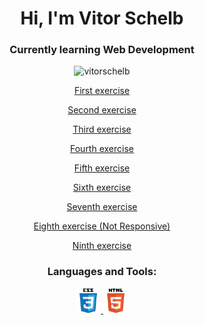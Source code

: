 <h1 align="center">Hi, I'm Vitor Schelb</h1>
<h3 align="center">Currently learning Web Development</h3>

<p align="center"> <img src="https://komarev.com/ghpvc/?username=vitorschelb&label=Profile%20views&color=0e75b6&style=flat" alt="vitorschelb" /> </p>
<p align="left">
</p>

<p align="center"> <a href="https://vitorschelb.github.io/html-css/desafios/d010corrigido/index.html"> First exercise</a>
<p align="center"> <a href="https://vitorschelb.github.io/html-css/desafios\d012corrigido\index.html"> Second exercise</a>
<p align="center"> <a href="https://vitorschelb.github.io/html-css/projects\window-to-the-past\index.html"> Third exercise</a>
<p align="center"> <a href="https://vitorschelb.github.io/html-css/projects\socials\index.html"> Fourth exercise</a>
<p align="center"> <a href="https://vitorschelb.github.io/html-css/projects/d013-login/index.html"> Fifth exercise</a>
<p align="center"> <a href="https://vitorschelb.github.io/html-css/flexcourse/f002/index.html"> Sixth exercise</a>
<p align="center"> <a href="https://vitorschelb.github.io/html-css/flexcourse/flexblog/index.html"> Seventh exercise</a>
<p align="center"> <a href="https://vitorschelb.github.io/html-css/flexcourse/funtechblog02/index.html"> Eighth exercise (Not Responsive)</a>
<p align="center"> <a href="https://vitorschelb.github.io/html-css/flexcourse/greenblog/index.html"> Ninth exercise </a>


<h3 align="center">Languages and Tools:</h3>
<p align="center"> <a href="https://www.w3schools.com/css/" target="_blank" rel="noreferrer"> <img src="https://raw.githubusercontent.com/devicons/devicon/master/icons/css3/css3-original-wordmark.svg" alt="css3" width="40" height="40"/> </a> <a href="https://www.w3.org/html/" target="_blank" rel="noreferrer"> <img src="https://raw.githubusercontent.com/devicons/devicon/master/icons/html5/html5-original-wordmark.svg" alt="html5" width="40" height="40"/> </a> </p>


